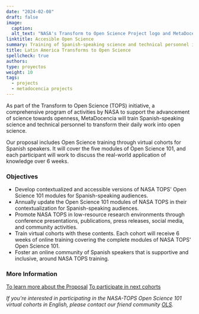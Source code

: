 ```yaml
---
date: "2024-02-08"
draft: false
image:
  caption: 
  alt_text: "NASA's Transform to Open Science Project logo and MetaDocencia logo"
linktitle: Accesible Open Science
summary: Training of Spanish-speaking science and technical personnel in NASA TOPS. 
title: Latin America Transforms to Open Science
spellcheck: true
authors: 
type: proyectos
weight: 10
tags:
  - projects
  - metadocencia projects
---
```


As part of the Transform to Open Science (TOPS) initiative, a comprehensive program of activities by NASA to support the advancement of science towards openness, MetaDocencia will train Spanish-speaking science and technical personnel to transform their daily work into open science.

Our proposal includes Open Science training through virtual cohorts for Spanish speakers. It will cover the five modules of Open Science 101, and each participant will work to discuss the real-world application of knowledge over 6 weeks.

### Objectives
* Develop contextualized and accessible versions of NASA TOPS' Open Science 101 modules for Spanish-speaking audiences.
* Annually update the Open Science 101 modules of NASA TOPS in their contextualization for Spanish-speaking audiences.
* Promote NASA TOPS in low-resource research environments through conference presentations, publications, press releases, social media, and community activities.
* Train virtual cohorts with these contents. Each cohort will receive 6 weeks of online training covering the complete modules of NASA TOPS' Open Science 101.
* Foster an online community of Spanish speakers that is supportive and inclusive, around NASA TOPS training.

### More Information
[To learn more about the Proposal](https://zenodo.org/records/8215456 "Proposal")
[To participate in next cohorts](https://www.metadocencia.org/en/formacion/)

*If you're interested in participating in the NASA-TOPS Open Science 101 virtual cohorts in English, please contact our friend community [OLS](https://openlifesci.org/ "OLS").*




